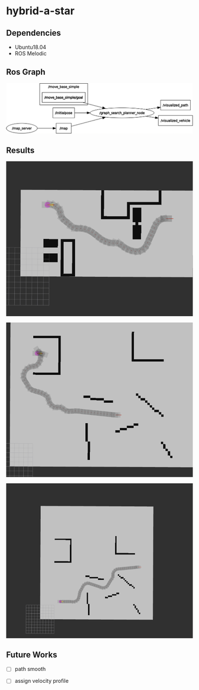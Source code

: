 # hybrid-a-star

## Dependencies

- Ubuntu18.04
- ROS Melodic

## Ros Graph

![](figs/rosgraph.png)

## Results

![](figs/hybrid_astar_result1.png)

![](figs/hybrid_astar_result2.png)

![](figs/hybrid_astar_result3.png)

## Future Works

- [ ] path smooth

- [ ] assign velocity profile

